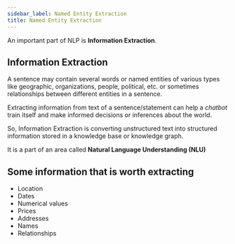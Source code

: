 ```yaml
---
sidebar_label: Named Entity Extraction
title: Named Entity Extraction
---
```


An important part of NLP is **Information Extraction**. 

## Information Extraction

A sentence may contain several words or named entities of various types like geographic, organizations, people, political, etc. or sometimes relationships between different entities in a sentence. 

Extracting information from text of a sentence/statement can help a *chatbot* train itself and make informed decisions or inferences about the world.

So, Information Extraction is converting unstructured text into structured information stored in a knowledge base or knowledge graph.

It is a part of an area called **Natural Language Understanding (NLU)**

## Some information that is worth extracting
- Location
- Dates
- Numerical values
- Prices
- Addresses
- Names
- Relationships